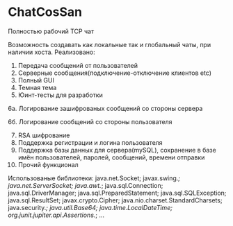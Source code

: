 # ChatCosSan
Полностью рабочий TCP чат

Возможность создавать как локальные так и глобальный чаты, при наличии хоста.
Реализовано:
1. Передача сообщений от пользователей
2. Серверные сообщения(подключение-отключение клиентов etc)
3. Полный GUI
4. Темная тема
5. Юинт-тесты для разработки

6а. Логирование зашифрованых сообщений со стороны сервера

6б. Логирование сообщений со стороны пользователя

7. RSA шифрование
8. Поддержка регистрации и логина пользователя
9. Поддержка базы данных для сервера(mySQL), сохранение в базе имён пользователей, паролей, сообщений, времени отправки
10. Прочий функционал 

Использованые библиотеки:
java.net.Socket;
javax.swing.*;
java.net.ServerSocket;
java.awt.*;
java.sql.Connection;
java.sql.DriverManager;
java.sql.PreparedStatement;
java.sql.SQLException;
java.sql.ResultSet;
javax.crypto.Cipher;
java.nio.charset.StandardCharsets;
java.security.*;
java.util.Base64;
java.time.LocalDateTime;
org.junit.jupiter.api.Assertions.*;
...
